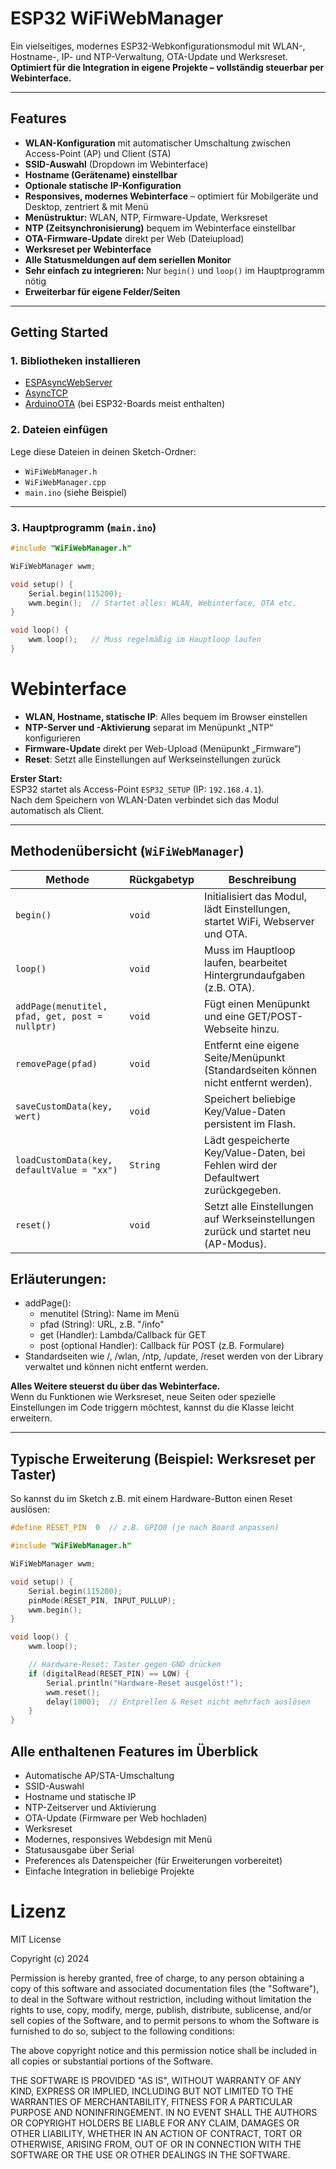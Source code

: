 # ESP32 WiFiWebManager

Ein vielseitiges, modernes ESP32-Webkonfigurationsmodul mit WLAN-, Hostname-, IP- und NTP-Verwaltung, OTA-Update und Werksreset.  
**Optimiert für die Integration in eigene Projekte – vollständig steuerbar per Webinterface.**

---

## Features

- **WLAN-Konfiguration** mit automatischer Umschaltung zwischen Access-Point (AP) und Client (STA)
- **SSID-Auswahl** (Dropdown im Webinterface)
- **Hostname (Gerätename) einstellbar**
- **Optionale statische IP-Konfiguration**
- **Responsives, modernes Webinterface** – optimiert für Mobilgeräte und Desktop, zentriert & mit Menü
- **Menüstruktur:** WLAN, NTP, Firmware-Update, Werksreset
- **NTP (Zeitsynchronisierung)** bequem im Webinterface einstellbar
- **OTA-Firmware-Update** direkt per Web (Dateiupload)
- **Werksreset per Webinterface**
- **Alle Statusmeldungen auf dem seriellen Monitor**
- **Sehr einfach zu integrieren:** Nur `begin()` und `loop()` im Hauptprogramm nötig
- **Erweiterbar für eigene Felder/Seiten**

---

## Getting Started

### 1. **Bibliotheken installieren**

- [ESPAsyncWebServer](https://github.com/me-no-dev/ESPAsyncWebServer)
- [AsyncTCP](https://github.com/me-no-dev/AsyncTCP)
- [ArduinoOTA](https://github.com/esp8266/Arduino/tree/master/libraries/ArduinoOTA) (bei ESP32-Boards meist enthalten)

### 2. **Dateien einfügen**

Lege diese Dateien in deinen Sketch-Ordner:

- `WiFiWebManager.h`
- `WiFiWebManager.cpp`
- `main.ino` (siehe Beispiel)

---

### 3. **Hauptprogramm (`main.ino`)**

```cpp
#include "WiFiWebManager.h"

WiFiWebManager wwm;

void setup() {
    Serial.begin(115200);
    wwm.begin();  // Startet alles: WLAN, Webinterface, OTA etc.
}

void loop() {
    wwm.loop();   // Muss regelmäßig im Hauptloop laufen
}
```

# Webinterface

- **WLAN, Hostname, statische IP**: Alles bequem im Browser einstellen  
- **NTP-Server und -Aktivierung** separat im Menüpunkt „NTP“ konfigurieren  
- **Firmware-Update** direkt per Web-Upload (Menüpunkt „Firmware“)  
- **Reset**: Setzt alle Einstellungen auf Werkseinstellungen zurück

**Erster Start:**  
ESP32 startet als Access-Point `ESP32_SETUP` (IP: `192.168.4.1`).  
Nach dem Speichern von WLAN-Daten verbindet sich das Modul automatisch als Client.

---

## Methodenübersicht (`WiFiWebManager`)

| Methode                                         | Rückgabetyp | Beschreibung                                                                        |
| ----------------------------------------------- | ----------- | ----------------------------------------------------------------------------------- |
| `begin()`                                       | `void`      | Initialisiert das Modul, lädt Einstellungen, startet WiFi, Webserver und OTA.       |
| `loop()`                                        | `void`      | Muss im Hauptloop laufen, bearbeitet Hintergrundaufgaben (z.B. OTA).                |
| `addPage(menutitel, pfad, get, post = nullptr)` | `void`      | Fügt einen Menüpunkt und eine GET/POST-Webseite hinzu.                              |
| `removePage(pfad)`                              | `void`      | Entfernt eine eigene Seite/Menüpunkt (Standardseiten können nicht entfernt werden). |
| `saveCustomData(key, wert)`                     | `void`      | Speichert beliebige Key/Value-Daten persistent im Flash.                            |
| `loadCustomData(key, defaultValue = "xx")`      | `String`    | Lädt gespeicherte Key/Value-Daten, bei Fehlen wird der Defaultwert zurückgegeben.   |
| `reset()`                                       | `void`      | Setzt alle Einstellungen auf Werkseinstellungen zurück und startet neu (AP-Modus).  |

## Erläuterungen:

- addPage():
    - menutitel (String): Name im Menü
    - pfad (String): URL, z.B. "/info"
    - get (Handler): Lambda/Callback für GET
    - post (optional Handler): Callback für POST (z.B. Formulare)
- Standardseiten wie /, /wlan, /ntp, /update, /reset werden von der Library verwaltet und können nicht entfernt werden.


**Alles Weitere steuerst du über das Webinterface.**  
Wenn du Funktionen wie Werksreset, neue Seiten oder spezielle Einstellungen im Code triggern möchtest, kannst du die Klasse leicht erweitern.

---

## Typische Erweiterung (Beispiel: Werksreset per Taster)


So kannst du im Sketch z.B. mit einem Hardware-Button einen Reset auslösen:

```cpp
#define RESET_PIN  0  // z.B. GPIO0 (je nach Board anpassen)

#include "WiFiWebManager.h"

WiFiWebManager wwm;

void setup() {
    Serial.begin(115200);
    pinMode(RESET_PIN, INPUT_PULLUP);
    wwm.begin();
}

void loop() {
    wwm.loop();

    // Hardware-Reset: Taster gegen GND drücken
    if (digitalRead(RESET_PIN) == LOW) {
        Serial.println("Hardware-Reset ausgelöst!");
        wwm.reset();
        delay(1000);  // Entprellen & Reset nicht mehrfach auslösen
    }
}
```


## Alle enthaltenen Features im Überblick

- Automatische AP/STA-Umschaltung
- SSID-Auswahl
- Hostname und statische IP
- NTP-Zeitserver und Aktivierung
- OTA-Update (Firmware per Web hochladen)
- Werksreset
- Modernes, responsives Webdesign mit Menü
- Statusausgabe über Serial
- Preferences als Datenspeicher (für Erweiterungen vorbereitet)
- Einfache Integration in beliebige Projekte


# Lizenz

MIT License

Copyright (c) 2024

Permission is hereby granted, free of charge, to any person obtaining a copy
of this software and associated documentation files (the "Software"), to deal
in the Software without restriction, including without limitation the rights
to use, copy, modify, merge, publish, distribute, sublicense, and/or sell
copies of the Software, and to permit persons to whom the Software is
furnished to do so, subject to the following conditions:

The above copyright notice and this permission notice shall be included in all
copies or substantial portions of the Software.

THE SOFTWARE IS PROVIDED "AS IS", WITHOUT WARRANTY OF ANY KIND, EXPRESS OR
IMPLIED, INCLUDING BUT NOT LIMITED TO THE WARRANTIES OF MERCHANTABILITY,
FITNESS FOR A PARTICULAR PURPOSE AND NONINFRINGEMENT. IN NO EVENT SHALL THE
AUTHORS OR COPYRIGHT HOLDERS BE LIABLE FOR ANY CLAIM, DAMAGES OR OTHER
LIABILITY, WHETHER IN AN ACTION OF CONTRACT, TORT OR OTHERWISE, ARISING FROM,
OUT OF OR IN CONNECTION WITH THE SOFTWARE OR THE USE OR OTHER DEALINGS IN THE
SOFTWARE.
